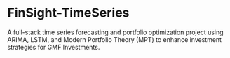 # FinSight-TimeSeries
A full-stack time series forecasting and portfolio optimization project using ARIMA, LSTM, and Modern Portfolio Theory (MPT) to enhance investment strategies for GMF Investments.
